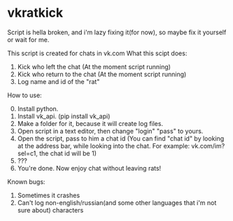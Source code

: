 # vkratkick

Script is hella broken, and i'm lazy fixing it(for now), so maybe fix it yourself or wait for me.

This script is created for chats in vk.com
What this scipt does:
  1. Kick who left the chat (At the moment script running)
  2. Kick who return to the chat (At the moment script running)
  3. Log name and id of the "rat"
  

How to use:

  0. Install python.
  1. Install vk_api. (pip install vk_api)
  2. Make a folder for it, because it will create log files.
  3. Open script in a text editor, then change "login" "pass" to yours.
  4. Open the script, pass to him a chat id (You can find "chat id" by looking at the address bar, while looking into the chat. For example: vk.com/im?sel=c1, the chat id will be 1)
  5. ???
  6. You're done. Now enjoy chat without leaving rats! 

Known bugs:
1. Sometimes it crashes
2. Can't log non-english/russian(and some other languages that i'm not sure about) characters
